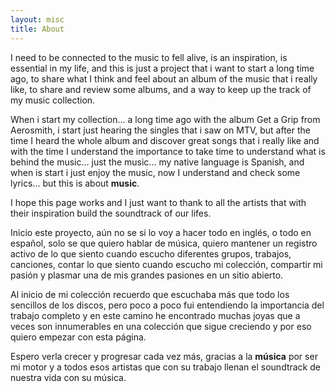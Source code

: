 ```yaml
---
layout: misc
title: About
---
```


I need to be connected to the music to fell alive, is an inspiration, is essential in my life, and this is just a project that i want to start a long time ago, to share what I think and feel about an album of the music that i really like, to share and review some albums, and a way to keep up the track of my music collection.

When i start my collection... a long time ago with the album Get a Grip from Aerosmith, i start just hearing the singles that i saw on MTV, but after the time I heard the whole album and discover great songs that i really like and with the time I understand the importance to take time to understand what is behind the music... just the music... my native language is Spanish, and when is start i just enjoy the music, now I understand and check some lyrics... but this is about **music**.

I hope this page works and I just want to thank to all the artists that with their inspiration build the soundtrack of our lifes.

Inicio este proyecto, aún no se si lo voy a hacer todo en inglés, o todo en español, solo se que quiero hablar de música, quiero mantener un registro activo de lo que siento cuando escucho diferentes grupos, trabajos, canciones, contar lo que siento cuando escucho mi colección, compartir mi pasión y plasmar una de mis grandes pasiones en un sitio abierto.

Al inicio de mi colección recuerdo que escuchaba más que todo los sencillos de los discos, pero poco a poco fui entendiendo la importancia del trabajo completo y en este camino he encontrado muchas joyas que a veces son innumerables en una colección que sigue creciendo y por eso quiero empezar con esta página.

Espero verla crecer y progresar cada vez más, gracias a la **música** por ser mi motor y a todos esos artistas que con su trabajo llenan el soundtrack de nuestra vida con su música.
